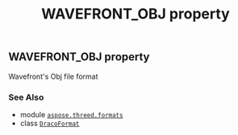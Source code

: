 ﻿---
title: WAVEFRONT_OBJ property
second_title: Aspose.3D for Python via .NET API References
description: 
type: docs
weight: 550
url: /aspose.threed.formats/dracoformat/wavefront_obj/
is_root: false
---

## WAVEFRONT_OBJ property


Wavefront's Obj file format

### See Also
* module [`aspose.threed.formats`](../../)
* class [`DracoFormat`](/3d/python-net/aspose.threed.formats/dracoformat)
